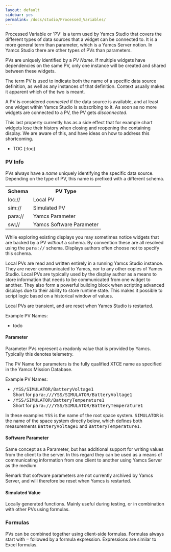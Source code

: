 ```yaml
---
layout: default
sidebar: yes
permalink: /docs/studio/Processed_Variables/
---
```


Processed Variable or 'PV' is a term used by Yamcs Studio that covers the different types of data sources that a widget can be connected to. It is a more general term than parameter, which is a Yamcs Server notion. In Yamcs Studio there are other types of PVs than parameters.

PVs are uniquely identified by a <em>PV Name</em>. If multiple widgets have dependencies on the same PV, only one instance will be created and shared between these widgets.

The term PV is used to indicate both the name of a specific data source definition, as well as any instances of that definition. Context usually makes it apparent which of the two is meant.

A PV is considered <em>connected</em> if the data source is available, and at least one widget within Yamcs Studio is subscribing to it. As soon as no more widgets are connected to a PV, the PV gets <em>disconnected</em>.

<div class="hint">
    This last property currently has as a side effect that for example chart widgets lose their history when closing and reopening the containing display. We are aware of this, and have ideas on how to address this shortcoming.
</div>

* TOC
{:toc}

### PV Info
PVs always have a *name* uniquely identifying the specific data source. Depending on the type of PV, this name is prefixed with a different schema.

<table class="inline">
    <tr>
        <th>Schema</th>
        <th>PV Type</th>
    </tr>
    <tr>
        <td class="code">loc://</td>
        <td>Local PV</td>
    </tr>
    <tr>
        <td class="code">sim://</td>
        <td>Simulated PV</td>
    </tr>
    <tr>
        <td class="code">para://</td>
        <td>Yamcs Parameter</td>
    </tr>
    <tr>
        <td class="code">sw://</td>
        <td>Yamcs Software Parameter</td>
    </tr>
</table>

<div class="hint">
    While exploring existing displays you may sometimes notice widgets that are backed by a PV <em>without</em> a schema. By convention these are all resolved using the <tt>para://</tt> schema. Displays authors often choose not to specify this schema.
</div>  

Local PVs are read and written entirely in a running Yamcs Studio instance. They are never communicated to Yamcs, nor to any other copies of Yamcs Studio. Local PVs are typically used by the display author as a means to store information that needs to be communicated from one widget to another. They also form a powerful building block when scripting advanced displays due to their ability to store runtime state. This makes it possible to script logic based on a historical window of values.

Local PVs are transient, and are reset when Yamcs Studio is restarted.

Example PV Names:

* todo

#### Parameter
Parameter PVs represent a readonly value that is provided by Yamcs. Typically this denotes telemetry.

The PV Name for parameters is the fully qualified XTCE name as specified in the Yamcs Mission Database.

Example PV Names:

* <tt>/YSS/SIMULATOR/BatteryVoltage1</tt><br>Short for <tt>para:///YSS/SIMULATOR/BatteryVoltage1</tt>
* <tt>/YSS/SIMULATOR/BatteryTemperature1</tt><br>Short for <tt>para:///YSS/SIMULATOR/BatteryTemperature1</tt>

In these examples <tt>YSS</tt> is the name of the root space system. <tt>SIMULATOR</tt> is the name of the space system directly below, which defines both measurements <tt>BatteryVoltage1</tt> and <tt>BatteryTemperature1</tt>.

#### Software Parameter
Same concept as a Parameter, but has additional support for writing values from the client to the server. In this regard they can be used as a means of communicating information from one client to another using Yamcs Server as the medium.

Remark that software parameters are not currently archived by Yamcs Server, and will therefore be reset when Yamcs is restarted.

#### Simulated Value
Locally generated functions. Mainly useful during testing, or in combination with other PVs using formulas.

### Formulas
PVs can be combined together using client-side formulas. Formulas always start with <tt>=</tt> followed by a formula expression. Expressions are similar to Excel formulas. 
